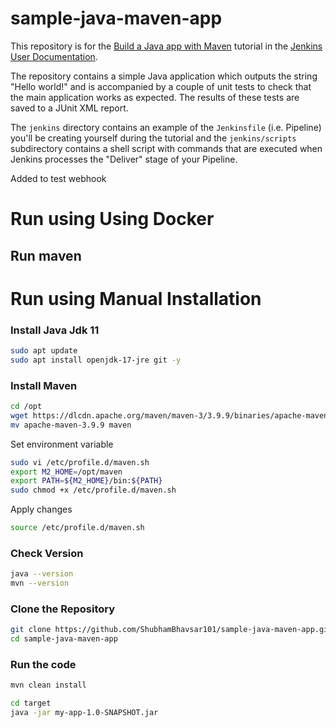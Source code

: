 
# sample-java-maven-app

This repository is for the
[Build a Java app with Maven](https://jenkins.io/doc/tutorials/build-a-java-app-with-maven/)
tutorial in the [Jenkins User Documentation](https://jenkins.io/doc/).

The repository contains a simple Java application which outputs the string
"Hello world!" and is accompanied by a couple of unit tests to check that the
main application works as expected. The results of these tests are saved to a
JUnit XML report.

The `jenkins` directory contains an example of the `Jenkinsfile` (i.e. Pipeline)
you'll be creating yourself during the tutorial and the `jenkins/scripts` subdirectory
contains a shell script with commands that are executed when Jenkins processes
the "Deliver" stage of your Pipeline.

Added to test webhook
# Run using Using Docker
## Run maven


# Run using Manual Installation
### Install Java Jdk 11
```bash
sudo apt update
sudo apt install openjdk-17-jre git -y
```

### Install Maven
```bash
cd /opt
wget https://dlcdn.apache.org/maven/maven-3/3.9.9/binaries/apache-maven-3.9.9-bin.tar.gz
mv apache-maven-3.9.9 maven
```
Set environment variable
```bash
sudo vi /etc/profile.d/maven.sh
export M2_HOME=/opt/maven
export PATH=${M2_HOME}/bin:${PATH}
sudo chmod +x /etc/profile.d/maven.sh
```
Apply changes
```bash
source /etc/profile.d/maven.sh
```
### Check Version
```bash
java --version
mvn --version
```

### Clone the Repository
```bash
git clone https://github.com/ShubhamBhavsar101/sample-java-maven-app.git
cd sample-java-maven-app
```

### Run the code
```bash
mvn clean install

cd target
java -jar my-app-1.0-SNAPSHOT.jar
```

